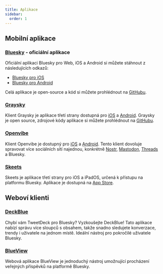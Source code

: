 ```yaml
---
title: Aplikace
sidebar:
  order: 1
---
```


## Mobilní aplikace

### [Bluesky](https://bsky.app) - oficiální aplikace

Oficiální aplikaci Bluesky pro Web, iOS a Android si můžete stáhnout z následujících odkazů:

- [Bluesky pro iOS](https://apps.apple.com/us/app/bluesky-social/id6444370199)
- [Bluesky pro Android](https://play.google.com/store/apps/details?id=xyz.blueskyweb.app)

Celá aplikace je open-source a kód si můžete prohlédnout na [GitHubu](https://github.com/bluesky-social/social-app).

### [Graysky](https://graysky.app)

Klient Graysky je aplikace třetí strany dostupná pro
[iOS](https://apps.apple.com/gb/app/graysky-a-bluesky-client/id6448234181) a
[Android](https://play.google.com/store/apps/details?id=dev.mozzius.graysky&hl=cs). Graysky je open source, zdrojové
kódy aplikace si můžete prohlédnout na [GitHubu](https://github.com/mozzius/graysky).

### [Openvibe](https://openvibe.social)

Klient Openvibe je dostupný pro [iOS](https://apps.apple.com/cz/app/openvibe-mastodon-bluesky/id1666230916) a
[Android](https://play.google.com/store/apps/details?id=com.plebstr.client). Tento klient dovoluje spravovat více
sociálních sítí najednou, konkrétně [Nostr](https://nostr.com/), [Mastodon](https://joinmastodon.org),
[Threads](https://www.threads.net/) a Bluesky.

### [Skeets](https://www.skeetsapp.com)

Skeets je aplikace třetí strany pro iOS a iPadOS, určená k přístupu na platformu Bluesky. Aplikace je dostupná na
[App Store](https://apps.apple.com/us/app/skeets-for-bluesky/id6466340923).

## Weboví klienti

### [DeckBlue](https://deck.blue/)

Chybí vám TweetDeck pro Bluesky? Vyzkoušejte DeckBlue! Tato aplikace nabízí správu více sloupců s obsahem, takže snadno
sledujete konverzace, trendy i uživatele na jednom místě. Ideální nástroj pro pokročilé uživatele Bluesky.

### [BlueView](https://blueview.app)

Webová aplikace BlueView je jednoduchý nástroj umožnující procházení veřejných příspěvků na platformě Bluesky.
